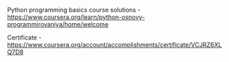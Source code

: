 Python programming basics course solutions - https://www.coursera.org/learn/python-osnovy-programmirovaniya/home/welcome

Certificate - https://www.coursera.org/account/accomplishments/certificate/VCJRZ6XLQ7D8
